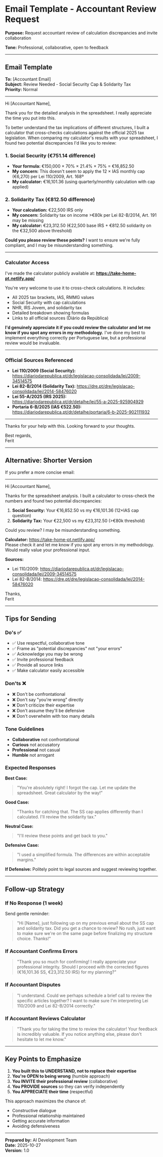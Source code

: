 # Email Template - Accountant Review Request

**Purpose:** Request accountant review of calculation discrepancies and invite collaboration

**Tone:** Professional, collaborative, open to feedback

---

## Email Template

**To:** [Accountant Email]  
**Subject:** Review Needed - Social Security Cap & Solidarity Tax  
**Priority:** Normal  

---

Hi [Accountant Name],

Thank you for the detailed analysis in the spreadsheet. I really appreciate the time you put into this.

To better understand the tax implications of different structures, I built a calculator that cross-checks calculations against the official 2025 tax legislation. When comparing my calculator's results with your spreadsheet, I found two potential discrepancies I'd like you to review:

### 1. Social Security (€751.14 difference)

- **Your formula:** €150,000 × 70% × 21.4% × 75% = €16,852.50
- **My concern:** This doesn't seem to apply the 12 × IAS monthly cap (€6,270) per Lei 110/2009, Art. 168º
- **My calculator:** €16,101.36 (using quarterly/monthly calculation with cap applied)

### 2. Solidarity Tax (€812.50 difference)

- **Your calculation:** €22,500 IRS only
- **My concern:** Solidarity tax on income >€80k per Lei 82-B/2014, Art. 191 may be missing
- **My calculator:** €23,312.50 (€22,500 base IRS + €812.50 solidarity on the €32,500 above threshold)

**Could you please review these points?** I want to ensure we're fully compliant, and I may be misunderstanding something.

---

### Calculator Access

I've made the calculator publicly available at: **https://take-home-pt.netlify.app/**

You're very welcome to use it to cross-check calculations. It includes:
- All 2025 tax brackets, IAS, RMMG values
- Social Security with cap calculations  
- NHR, IRS Jovem, and solidarity tax
- Detailed breakdown showing formulas
- Links to all official sources (Diário da República)

**I'd genuinely appreciate it if you could review the calculator and let me know if you spot any errors in my methodology.** I've done my best to implement everything correctly per Portuguese law, but a professional review would be invaluable.

---

### Official Sources Referenced

- **Lei 110/2009 (Social Security):** https://diariodarepublica.pt/dr/legislacao-consolidada/lei/2009-34514575
- **Lei 82-B/2014 (Solidarity Tax):** https://dre.pt/dre/legislacao-consolidada/lei/2014-58476020
- **Lei 55-A/2025 (IRS 2025):** https://diariodarepublica.pt/dr/detalhe/lei/55-a-2025-925904929
- **Portaria 6-B/2025 (IAS €522.50):** https://diariodarepublica.pt/dr/detalhe/portaria/6-b-2025-902111932

---

Thanks for your help with this. Looking forward to your thoughts.

Best regards,  
Ferit

---

## Alternative: Shorter Version

If you prefer a more concise email:

---

Hi [Accountant Name],

Thanks for the spreadsheet analysis. I built a calculator to cross-check the numbers and found two potential discrepancies:

1. **Social Security:** Your €16,852.50 vs my €16,101.36 (12×IAS cap question)
2. **Solidarity Tax:** Your €22,500 vs my €23,312.50 (>€80k threshold)

Could you review? I may be misunderstanding something.

**Calculator:** https://take-home-pt.netlify.app/  
Please check it and let me know if you spot any errors in my methodology. Would really value your professional input.

**Sources:**
- Lei 110/2009: https://diariodarepublica.pt/dr/legislacao-consolidada/lei/2009-34514575
- Lei 82-B/2014: https://dre.pt/dre/legislacao-consolidada/lei/2014-58476020

Thanks,  
Ferit

---

## Tips for Sending

### Do's ✅
- ✅ Use respectful, collaborative tone
- ✅ Frame as "potential discrepancies" not "your errors"
- ✅ Acknowledge you may be wrong
- ✅ Invite professional feedback
- ✅ Provide all source links
- ✅ Make calculator easily accessible

### Don'ts ❌
- ❌ Don't be confrontational
- ❌ Don't say "you're wrong" directly
- ❌ Don't criticize their expertise
- ❌ Don't assume they'll be defensive
- ❌ Don't overwhelm with too many details

### Tone Guidelines
- **Collaborative** not confrontational
- **Curious** not accusatory
- **Professional** not casual
- **Humble** not arrogant

### Expected Responses

**Best Case:**
> "You're absolutely right! I forgot the cap. Let me update the spreadsheet. Great calculator by the way!"

**Good Case:**
> "Thanks for catching that. The SS cap applies differently than I calculated. I'll review the solidarity tax."

**Neutral Case:**
> "I'll review these points and get back to you."

**Defensive Case:**
> "I used a simplified formula. The differences are within acceptable margins."

**If Defensive:** Politely point to legal sources and suggest reviewing together.

---

## Follow-up Strategy

### If No Response (1 week)
Send gentle reminder:
> "Hi [Name], just following up on my previous email about the SS cap and solidarity tax. Did you get a chance to review? No rush, just want to make sure we're on the same page before finalizing my structure choice. Thanks!"

### If Accountant Confirms Errors
> "Thank you so much for confirming! I really appreciate your professional integrity. Should I proceed with the corrected figures (€16,101.36 SS, €23,312.50 IRS) for my planning?"

### If Accountant Disputes
> "I understand. Could we perhaps schedule a brief call to review the specific articles together? I want to make sure I'm interpreting Lei 110/2009 and Lei 82-B/2014 correctly."

### If Accountant Reviews Calculator
> "Thank you for taking the time to review the calculator! Your feedback is incredibly valuable. If you notice anything else, please don't hesitate to let me know."

---

## Key Points to Emphasize

1. **You built this to UNDERSTAND, not to replace their expertise**
2. **You're OPEN to being wrong** (humble approach)
3. **You INVITE their professional review** (collaborative)
4. **You PROVIDE sources** so they can verify independently
5. **You APPRECIATE their time** (respectful)

This approach maximizes the chance of:
- Constructive dialogue
- Professional relationship maintained
- Getting accurate information
- Avoiding defensiveness

---

**Prepared by:** AI Development Team  
**Date:** 2025-10-27  
**Version:** 1.0
